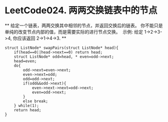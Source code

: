 # LeetCode024. 两两交换链表中的节点
**
给定一个链表，两两交换其中相邻的节点，并返回交换后的链表。
你不能只是单纯的改变节点内部的值，而是需要实际的进行节点交换。 
示例:
给定 1->2->3->4, 你应该返回 2->1->4->3.
**

```
struct ListNode* swapPairs(struct ListNode* head){
    if(head==0||head->next==0) return head;
    struct ListNode* odd=head, * even=odd->next;
    head=even;
    do{
        odd->next=even->next;
        even->next=odd;
        odd=odd->next;
        if(odd&&odd->next){
            even->next->next=odd->next;
            even=odd->next;
        }
        else break;
    } while(1);
    return head;
}
```